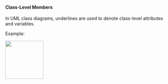 <link rel="stylesheet" href="{{baseUrl}}/css/textbook.css">

<div class="website-content">

#### Class-Level Members

<div id="main">

In UML class diagrams, underlines are used to denote class-level attributes and variables.

<tip-box>

Example:

<img src="{{baseUrl}}/uml/classDiagrams/classLevelMembers/introduction/images/student.png" height="120" />
<p/>

</tip-box>

<!-- extras ------------------------------------------------------------------------------------ -->

<panel header=":paperclip: Extras" expandable type="seamless" expanded>

  <panel header=":mortar_board: Learning Outcomes" expandable type="seamless">
    <include src="exercises.md" />
  </panel>

  <panel header=":package: Resources" expandable type="seamless">
    <include src="resources.md" />
  </panel>

</panel>

</div>
</div>
